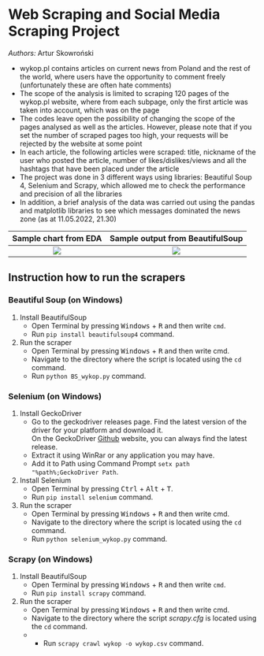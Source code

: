 # Web Scraping and Social Media Scraping Project
*Authors:* Artur Skowroński

- wykop.pl contains articles on current news from Poland and the rest of the world, where users have the opportunity to comment freely (unfortunately these are often hate comments)
- The scope of the analysis is limited to scraping 120 pages of the wykop.pl website, where from each subpage, only the first article was taken into account, which was on the page
- The codes leave open the possibility of changing the scope of the pages analysed as well as the articles. However, please note that if you set the number of scraped pages too high, your requests will be rejected by the website at some point
- In each article, the following articles were scraped: title, nickname of the user who posted the article, number of likes/dislikes/views and all the hashtags that have been placed under the article
- The project was done in 3 different ways using libraries: Beautiful Soup 4, Selenium and Scrapy, which allowed me to check the performance and precision of all the libraries
- In addition, a brief analysis of the data was carried out using the pandas and matplotlib libraries to see which messages dominated the news zone (as at 11.05.2022, 21.30)

Sample chart from EDA     |  Sample output from BeautifulSoup
:-------------------------:|:-------------------------:
![](https://github.com/askovr0n/Portfolio/blob/main/images/Project_8/EDA.png)  |  ![](https://github.com/askovr0n/Portfolio/blob/main/images/Project_8/output.png)

## Instruction how to run the scrapers
### Beautiful Soup (on Windows)
1. Install BeautifulSoup
    * Open Terminal by pressing <kbd>Windows</kbd> + <kbd>R</kbd> and then write `cmd`.
    * Run `pip install beautifulsoup4` command.
2. Run the scraper
    * Open Terminal by pressing <kbd>Windows</kbd> + <kbd>R</kbd> and then write cmd.
    * Navigate to the directory where the script is located using the `cd` command.
    * Run `python BS_wykop.py` command.
### Selenium (on Windows)
1. Install GeckoDriver
    * Go to the geckodriver releases page. Find the latest version of the driver for your platform and download it.  
   On the GeckoDriver [Github](https://github.com/mozilla/geckodriver/releases) website, you can always find the latest release.
    * Extract it using WinRar or any application you may have.
    * Add it to Path using Command Prompt `setx path "%path%;GeckoDriver Path`.
2. Install Selenium
    * Open Terminal by pressing <kbd>Ctrl</kbd> + <kbd>Alt</kbd> + <kbd>T</kbd>.
    * Run `pip install selenium` command.
3. Run the scraper
    * Open Terminal by pressing <kbd>Windows</kbd> + <kbd>R</kbd> and then write cmd.
    * Navigate to the directory where the script is located using the `cd` command.
    * Run `python selenium_wykop.py` command.
### Scrapy (on Windows)
1. Install BeautifulSoup
    * Open Terminal by pressing <kbd>Windows</kbd> + <kbd>R</kbd> and then write `cmd`.
    * Run `pip install scrapy` command.
2. Run the scraper
    * Open Terminal by pressing <kbd>Windows</kbd> + <kbd>R</kbd> and then write cmd.
    * Navigate to the directory where the script *scrapy.cfg* is located using the `cd` command.
    * * Run `scrapy crawl wykop -o wykop.csv` command.
